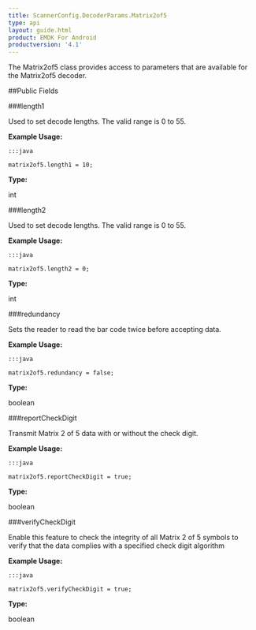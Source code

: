 ```yaml
---
title: ScannerConfig.DecoderParams.Matrix2of5
type: api
layout: guide.html
product: EMDK For Android
productversion: '4.1'
---
```



The Matrix2of5 class provides access to parameters that are
 available for the Matrix2of5 decoder.

##Public Fields

###length1

Used to set decode lengths. The valid range is 0 to 55.
 
 

**Example Usage:**
	
	:::java
	
	matrix2of5.length1 = 10;
	


**Type:**

int

###length2

Used to set decode lengths. The valid range is 0 to 55.
 
 

**Example Usage:**
	
	:::java
	
	matrix2of5.length2 = 0;
	


**Type:**

int

###redundancy

Sets the reader to read the bar code twice before accepting data.
 
 

**Example Usage:**
	
	:::java
	
	matrix2of5.redundancy = false;
	


**Type:**

boolean

###reportCheckDigit

Transmit Matrix 2 of 5 data with or without the check digit.
 
 

**Example Usage:**
	
	:::java
	
	matrix2of5.reportCheckDigit = true;
	


**Type:**

boolean

###verifyCheckDigit

Enable this feature to check the integrity of all Matrix 2 of 5
 symbols to verify that the data complies with a specified check
 digit algorithm
 

**Example Usage:**
	
	:::java
	
	matrix2of5.verifyCheckDigit = true;
	


**Type:**

boolean









